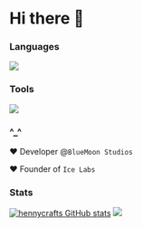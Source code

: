 # Hi there 👋


### Languages
![](https://skillicons.dev/icons?i=kotlin,java,python,html,css,javascript,cs&perline=7)

### Tools
![](https://skillicons.dev/icons?i=github,git,discord,gradle,idea,vscode,windows,pycharm,discordjs,electron,figma,flutter,npm,raspberrypi,react,unity,ubuntu,linux,unreal)

### ^_^
❤️ Developer @```BlueMoon Studios```

❤️ Founder of ```Ice Labs```

### Stats
[![hennycrafts GitHub stats](https://github-readme-stats.vercel.app/api?username=hennycraft52)](https://github.com/anuraghazra/github-readme-stats)
<img src="https://github-readme-stats.vercel.app/api/top-langs/?username=hennycraft52"/>

